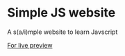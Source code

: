 # Simple JS website
A s(a/i)mple website to learn Javscript


[For live preview](https://codesandbox.io/s/angry-mccarthy-ifvgd)
